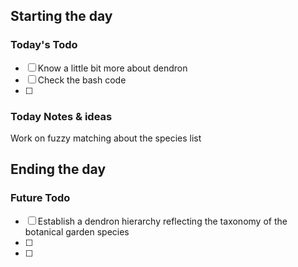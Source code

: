 


## Starting the day

### Today's Todo 

- [ ] Know a little bit more about dendron
- [ ] Check the bash code
- [ ] 

### Today Notes & ideas

Work on fuzzy matching about the species list


## Ending the day

### Future Todo

- [ ] Establish a dendron hierarchy reflecting the taxonomy of the botanical garden species
- [ ] 
- [ ] 
